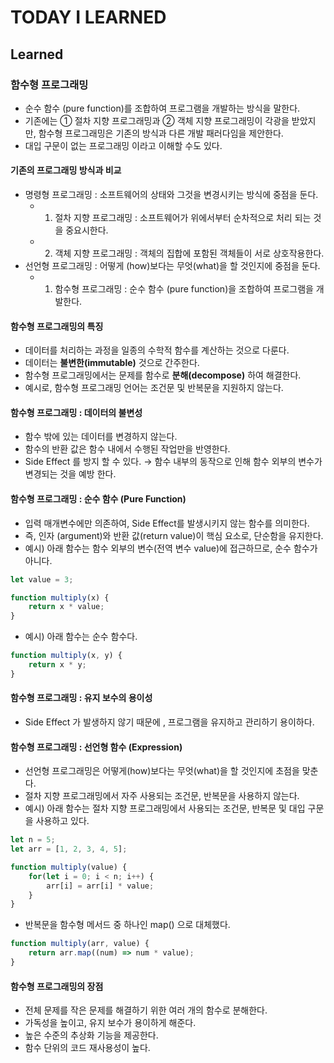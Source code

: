 # TODAY I LEARNED

## Learned

### 함수형 프로그래밍

- 순수 함수 (pure function)를 조합하여 프로그램을 개발하는 방식을 말한다.
- 기존에는 ① 절차 지향 프로그래밍과 ② 객체 지향 프로그래밍이 각광을 받았지만, 함수형 프로그래밍은 기존의 방식과 다른 개발 패러다임을 제안한다.
- 대입 구문이 없는 프로그래밍 이라고 이해할 수도 있다.

#### 기존의 프로그래밍 방식과 비교

- 명령형 프로그래밍 : 소프트웨어의 상태와 그것을 변경시키는 방식에 중점을 둔다.
	- 1) 절차 지향 프로그래밍 : 소프트웨어가 위에서부터 순차적으로 처리 되는 것을 중요시한다.
	- 2) 객체 지향 프로그래밍 : 객체의 집합에 포함된 객체들이 서로 상호작용한다.
- 선언형 프로그래밍 : 어떻게 (how)보다는 무엇(what)을 할 것인지에 중점을 둔다.
	- 1) 함수형 프로그래밍 : 순수 함수 (pure function)을 조합하여 프로그램을 개발한다.

#### 함수형 프로그래밍의 특징

- 데이터를 처리하는 과정을 일종의 수학적 함수를 계산하는 것으로 다룬다.
- 데이터는 **불변한(immutable)** 것으로 간주한다.
- 함수형 프로그래밍에서는 문제를 함수로 **분해(decompose)** 하여 해결한다.
- 예시로, 함수형 프로그래밍 언어는 조건문 및 반복문을 지원하지 않는다.

#### 함수형 프로그래밍 : 데이터의 불변성

- 함수 밖에 있는 데이터를 변경하지 않는다.
- 함수의 반환 값은 함수 내에서 수행된 작업만을 반영한다.
- Side Effect 를 방지 할 수 있다. →  함수 내부의 동작으로 인해 함수 외부의 변수가 변경되는 것을 예방 한다.

#### 함수형 프로그래밍 : 순수 함수 (Pure Function)

- 입력 매개변수에만 의존하여, Side Effect를 발생시키지 않는 함수를 의미한다.
- 즉, 인자 (argument)와 반환 값(return value)이 핵심 요소로, 단순함을 유지한다.
- 예시) 아래 함수는 함수 외부의 변수(전역 변수 value)에 접근하므로, 순수 함수가 아니다.

```javascript
let value = 3;

function multiply(x) {
    return x * value;
}
```

- 예시) 아래 함수는 순수 함수다.

```javascript
function multiply(x, y) {
    return x * y;
}
```

#### 함수형 프로그래밍 : 유지 보수의 용이성

- Side Effect 가 발생하지 않기 때문에 , 프로그램을 유지하고 관리하기 용이하다.

#### 함수형 프로그래밍 : 선언형 함수 (Expression)

- 선언형 프로그래밍은 어떻게(how)보다는 무엇(what)을 할 것인지에 초점을 맞춘다.
- 절차 지향 프로그래밍에서 자주 사용되는 조건문, 반복문을 사용하지 않는다.
- 예시) 아래 함수는 절차 지향 프로그래밍에서 사용되는 조건문, 반복문 및 대입 구문을 사용하고 있다.

```javascript
let n = 5;
let arr = [1, 2, 3, 4, 5];

function multiply(value) {
    for(let i = 0; i < n; i++) {
        arr[i] = arr[i] * value;
    }
}
```

- 반복문을 함수형 메서드 중 하나인 map() 으로 대체했다.

```javascript
function multiply(arr, value) {
    return arr.map((num) => num * value);
}
```

#### 함수형 프로그래밍의 장점

- 전체 문제를 작은 문제를 해결하기 위한 여러 개의 함수로 분해한다.
- 가독성을 높이고, 유지 보수가 용이하게 해준다.
- 높은 수준의 추상화 기능을 제공한다.
- 함수 단위의 코드 재사용성이 높다.

